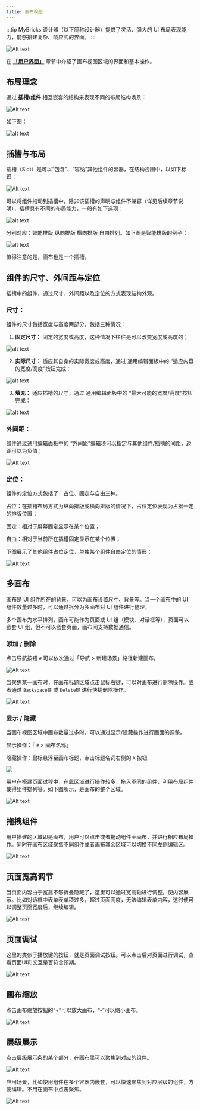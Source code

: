 ```yaml
---
title: 画布视图
---
```


:::tip
MyBricks 设计器（以下简称设计器）提供了灵活、强大的 UI 布局表现能力，能够搭建复杂、响应式的界面。
:::

![Alt text](img/image-16.png)

在 **[「用户界面」](../user-interface)** 章节中介绍了画布视图区域的界面和基本操作。

## 布局理念
通过 **插槽/组件** 相互嵌套的结构来表现不同的布局结构场景：

![Alt text](img/image-17.png)

如下图：

![alt text](img/image-30.png)

## 插槽与布局

插槽（Slot）是可以“包含”、“容纳”其他组件的容器，在结构视图中，以如下标识：

![Alt text](img/image-19.png)

可以将组件拖动到插槽中，除非该插槽的声明与组件不兼容（详见后续章节说明），插槽具有不同的布局能力，一般有如下选项：

![alt text](img/image-31.png)

分别对应：智能排版 纵向排版 横向排版 自由排列。如下图是智能排版的例子：

![alt text](<img/2024-05-28 11.35.43.gif>)

值得注意的是，画布也是一个插槽。

## 组件的尺寸、外间距与定位

插槽中的组件，通过尺寸、外间距以及定位的方式表现结构外观。

### 尺寸：
组件的尺寸包括宽度与高度两部分，包括三种情况：

1. **固定尺寸：** 固定的宽度或高度，这种情况下往往是可以改变宽度或高度的；

![alt text](img/image-32.png)

2. **实际尺寸：** 适应其自身的实际宽度或高度，通过 通用编辑面板中的 “适应内容的宽度/高度”按钮完成：

![alt text](img/image-33.png)

3. **填充：** 适应插槽的尺寸，通过 通用编辑面板中的 “最大可能的宽度/高度”按钮完成：

![alt text](img/image-34.png)

### 外间距：

组件通过通用编辑面板中的 “外间距”编辑项可以指定与其他组件/插槽的间距，边距可以为负值：

![Alt text](img/image-25.png)

### 定位：
组件的定位方式包括了：占位、固定与自由三种。

占位：在插槽布局方式为纵向排版或横向排版的情况下，占位定位表现为占据一定的排版位置；

固定：相对于屏幕固定显示在某个位置；

自由：相对于当前所在插槽固定显示在某个位置；

下图展示了其他组件占位定位，单独某个组件自由定位的情形：

![Alt text](img/image-26.png)


## 多画布

画布是 UI 组件所在的背景，可以为画布设置尺寸、背景等。当一个画布中的 UI 组件数量过多时，可以通过拆分为多画布对 UI 组件进行整理。

多个画布为水平排列，画布可能作为页面或 UI 组（模块、对话框等），页面可以嵌套 UI 组，但不可以嵌套页面，画布间支持数据通信。

### 添加 / 删除

点击导航按钮 `#` 可以依次通过「导航 > 新建场景」路径新建画布。

![Alt text](img/image-27.png)

当聚焦某一画布时，在画布标题区域点击鼠标右键，可以对画布进行删除操作。或者通过 `Backspace键` 或 `Delete键` 进行快捷删除操作。

![Alt text](img/image-28.png)

### 显示 / 隐藏

当画布视图区域中画布数量过多时，可以通过显示/隐藏操作进行画面的调整。

显示操作：「 `#` > 画布名称」

隐藏操作：鼠标悬浮至画布标题，点击标题名词右侧的 `X` 按钮

![](img/canvas-display-hidden.gif)

<!-- ### 排序 -->
<!-- ![Alt text](img/image-29.png) -->

用户在搭建页面过程中，在此区域进行操作较多，拖入不同的组件，利用布局组件使得组件排列等。如下图所示，是画布的整个区域。

![Alt text](img/image-8.png)

## 拖拽组件

用户搭建的区域即是画布，用户可以点击或者拖动组件至画布，并进行相应布局操作。同时在画布区域聚焦不同组件或者画布其余区域可以切换不同左侧编辑区。

![Alt text](img/image-9.png)


## 页面宽高调节

当页面内容由于宽高不够折叠隐藏了，这里可以通过宽高轴进行调整，使内容展示。比如对话框中表单表单项过多，超过页面高度，无法编辑表单内容，这时便可以调整页面宽度后，继续编辑。

![Alt text](img/image-10.png)


## 页面调试

这里的类似于播放键的按钮，就是页面调试按钮。可以点击后对页面进行调试，查看页面UI和交互是否符合预期。

![Alt text](img/image-12.png)


## 画布缩放

点击画布缩放按钮的“+”可以放大画布，“-”可以缩小画布。

![Alt text](img/image-13.png)


## 层级展示

点击层级展示条的某个部分，在画布里可以聚焦到对应的组件。

![Alt text](img/image-14.png)


应用场景，比如使用组件在多个容器内嵌套，可以快速聚焦到对应层级的组件，方便编辑。不用在画布中点击聚焦。

![Alt text](img/image-15.png)